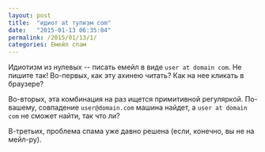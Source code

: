 ```yaml
---
layout: post
title:  "идиот at тупизм com"
date:   "2015-01-13 06:35:04"
permalink: /2015/01/13/1/
categories: Емейл спам
---
```


Идиотизм из нулевых -- писать емейл в виде `user at domain com`. Не
пишите так!  Во-первых, как эту ахинею читать? Как на нее кликать в
браузере?

Во-вторых, эта комбинация на раз ищется примитивной
регуляркой. По-вашему, совпадение `user@domain.com` машина найдет, а
`user at domain com` не сможет найти, так что ли?

В-третьих, проблема спама уже давно решена (если, конечно, вы не на
мейл-ру).
